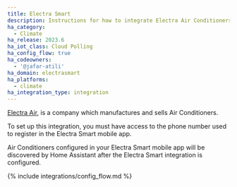 ```yaml
---
title: Electra Smart
description: Instructions for how to integrate Electra Air Conditioners within Home Assistant.
ha_category:
  - Climate
ha_release: 2023.6
ha_iot_class: Cloud Polling
ha_config_flow: true
ha_codeowners:
  - '@jafar-atili'
ha_domain: electrasmart
ha_platforms:
  - climate
ha_integration_type: integration
---
```


[Electra Air](https://www.electra-air.co.il), is a company which manufactures and sells Air Conditioners.

To set up this integration, you must have access to the phone number used to register in the Electra Smart mobile app.

Air Conditioners configured in your Electra Smart mobile app will be discovered by Home Assistant after the Electra Smart integration is configured.

{% include integrations/config_flow.md %}
